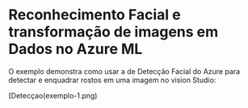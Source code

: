 # Reconhecimento Facial e transformação de imagens em Dados no Azure ML

  O exemplo demonstra como usar a de Detecção Facial do Azure para detectar e enquadrar rostos em uma imagem no vision Studio:

[Detecçao(exemplo-1.png)

